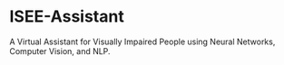 # ISEE-Assistant
A Virtual Assistant for Visually Impaired People using Neural Networks, Computer Vision, and NLP.
